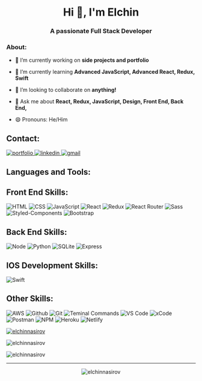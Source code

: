 <h1 align="center">Hi 👋, I'm Elchin</h1>

<h3 align="center">A passionate Full Stack Developer</h3>

### About:
- 🔭 I’m currently working on **side projects and portfolio**

- 🌱 I’m currently learning **Advanced JavaScript, Advanced React, Redux, Swift**

- 👯 I’m looking to collaborate on **anything!**

<!-- - 👨‍💻 All of my projects are available at [portfolio website]() -->

- 💬 Ask me about **React, Redux, JavaScript, Design, Front End, Back End,**

<!-- - 📫 How to reach me **nasirov.elchin@gmail.com** or [**LinkedIn**](https://www.linkedin.com/in/elchinnasirov/) -->

- 😄 Pronouns: He/Him

## Contact:
<div align="left">
<a href="https://" target="_blank">
<img src="https://img.shields.io/badge/check%20out%20my%20Portfolio-042549?style=for-the-badge&logo=moleculer&logoColor=white" alt="portfolio" />
</a>
<a href="https://www.linkedin.com/in/elchinnasirov/" target="_blank">
<img src="https://img.shields.io/badge/visit%20my%20Linkedin-0A66C2?style=for-the-badge&logo=linkedin&logoColor=white" alt="linkedin" />
</a>
<a href="mailto:nasirov.elchin@gmail.com" target="_blank">
<img src="https://img.shields.io/badge/email%20me-EA4335?style=for-the-badge&logo=gmail&logoColor=white" alt="gmail" />
</a>
</div>

<!-- Unused LinkedIn logo -->
<!-- <h3 align="left">Connect with me:</h3>
<p align="left">
<a href="https://www.linkedin.com/in/elchinnasirov/" target="_blank"><img align="center" src="https://raw.githubusercontent.com/rahuldkjain/github-profile-readme-generator/master/src/images/icons/Social/linked-in-alt.svg" alt="elchinnasirov" height="30" width="40" /></a>
</p> -->

<!-- Unused Resume goes here -->
<!-- - 📄 Know about my experiences [https://docs.google.com/document/d/141IMvHtL-4Wlm6-RK3bnHdmzMnRTconPh_LfeD4nblw/edit?usp=sharing](https://docs.google.com/document/d/141IMvHtL-4Wlm6-RK3bnHdmzMnRTconPh_LfeD4nblw/edit?usp=sharing)
 -->
 
<!-- Skill Badges -->
## Languages and Tools:

## Front End Skills:
![HTML](https://img.shields.io/badge/HTML-2E3440?style=for-the-badge&logo=html5)
![CSS](https://img.shields.io/badge/CSS-2E3440?style=for-the-badge&logo=css3)
![JavaScript](https://img.shields.io/badge/JavaScript-2E3440?style=for-the-badge&logo=javascript)
![React](https://img.shields.io/badge/React-2E3440?style=for-the-badge&logo=react)
![Redux](https://img.shields.io/badge/Redux-2E3440?style=for-the-badge&logo=redux)
![React Router](https://img.shields.io/badge/React%20Router-2E3440?style=for-the-badge&logo=react%20router)
![Sass](https://img.shields.io/badge/sass-2E3440?style=for-the-badge&logo=sass)
![Styled-Components](https://img.shields.io/badge/Styled%20Components-2E3440?style=for-the-badge&logo=styled-components)
![Bootstrap](https://img.shields.io/badge/Botstrap-2E3440?style=for-the-badge&logo=bootstrap)

## Back End Skills:
![Node](https://img.shields.io/badge/Node-2E3440?style=for-the-badge&logo=node.js)
![Python](https://img.shields.io/badge/Python-2E3440?style=for-the-badge&logo=python)
![SQLite](https://img.shields.io/badge/SQLite-2E3440?style=for-the-badge&logo=sqlite)
![Express](https://img.shields.io/badge/Express-2E3440?style=for-the-badge&logo=express)

## IOS Development Skills:
![Swift](https://img.shields.io/badge/Swift-2E3440?style=for-the-badge&logo=swift)

## Other Skills:
![AWS](https://img.shields.io/badge/AWS-2E3440?style=for-the-badge&logo=aws)
![Github](https://img.shields.io/badge/GitHub-2E3440?style=for-the-badge&logo=github)
![Git](https://img.shields.io/badge/git-2E3440?style=for-the-badge&logo=git)
![Teminal Commands](https://img.shields.io/badge/terminal%20commands-2E3440?style=for-the-badge&logo=windows%20terminal)
![VS Code](https://img.shields.io/badge/VS%20Code-2E3440?style=for-the-badge&logo=visual%20studio)
![xCode](https://img.shields.io/badge/XCODE-2E3440?style=for-the-badge&logo=xcode)
![Postman](https://img.shields.io/badge/Postman-2E3440?style=for-the-badge&logo=Postman)
![NPM](https://img.shields.io/badge/npm-2E3440?style=for-the-badge&logo=npm)
![Heroku](https://img.shields.io/badge/Heroku-2E3440?style=for-the-badge&logo=heroku)
![Netlify](https://img.shields.io/badge/Netlify-2E3440?style=for-the-badge&logo=netlify)
 
<!-- List of trophies  -->
<p><a href="https://github.com/ElchinNasirov/github-profile-trophy"> <img src="https://github-profile-trophy.vercel.app/?username=ElchinNasirov" alt="elchinnasirov" /></a></p>

<!-- Github contributions stats -->
<p><img align="center" src="https://github-readme-stats.vercel.app/api?username=ElchinNasirov&show_icons=true&locale=en" alt="elchinnasirov" /></p>

<!-- ![Elchin's GitHub stats](https://github-readme-stats.vercel.app/api?username=elchinnasirov&show_icons=true&theme=dracula) -->

<!-- Github contributions/streak -->
<p><img align="center" src="https://github-readme-streak-stats.herokuapp.com/?user=ElchinNasirov" alt="elchinnasirov" /></p>

---

<p align="center"> <img src="https://komarev.com/ghpvc/?username=ElchinNasirov&label=Profile%20views&color=0e75b6&style=flat" alt="elchinnasirov" /> </p>

<!-- 
**ElchinNasirov/ElchinNasirov** is a ✨ _special_ ✨ repository because its `README.md` (this file) appears on your GitHub profile.
-->
